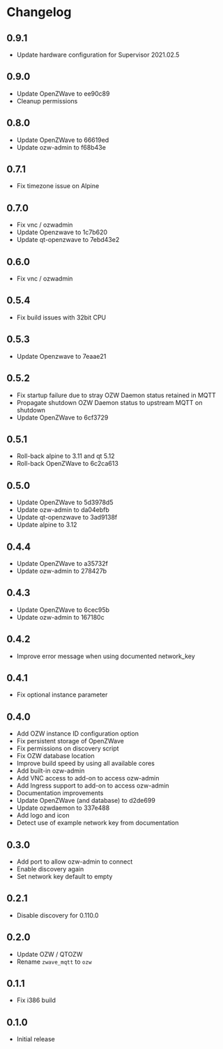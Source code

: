# Changelog

## 0.9.1

- Update hardware configuration for Supervisor 2021.02.5

## 0.9.0

- Update OpenZWave to ee90c89
- Cleanup permissions

## 0.8.0

- Update OpenZWave to 66619ed
- Update ozw-admin to f68b43e

## 0.7.1

- Fix timezone issue on Alpine

## 0.7.0

- Fix vnc / ozwadmin
- Update Openzwave to 1c7b620
- Update qt-openzwave to 7ebd43e2

## 0.6.0

- Fix vnc / ozwadmin

## 0.5.4

- Fix build issues with 32bit CPU

## 0.5.3

- Update Openzwave to 7eaae21

## 0.5.2

- Fix startup failure due to stray OZW Daemon status retained in MQTT
- Propagate shutdown OZW Daemon status to upstream MQTT on shutdown
- Update OpenZWave to 6cf3729

## 0.5.1

- Roll-back alpine to 3.11 and qt 5.12
- Roll-back OpenZWave to 6c2ca613

## 0.5.0

- Update OpenZWave to 5d3978d5
- Update ozw-admin to da04ebfb
- Update qt-openzwave to 3ad9138f
- Update alpine to 3.12

## 0.4.4

- Update OpenZWave to a35732f
- Update ozw-admin to 278427b

## 0.4.3

- Update OpenZWave to 6cec95b
- Update ozw-admin to 167180c

## 0.4.2

- Improve error message when using documented network_key

## 0.4.1

- Fix optional instance parameter

## 0.4.0

- Add OZW instance ID configuration option
- Fix persistent storage of OpenZWave
- Fix permissions on discovery script
- Fix OZW database location
- Improve build speed by using all available cores
- Add built-in ozw-admin
- Add VNC access to add-on to access ozw-admin
- Add Ingress support to add-on to access ozw-admin
- Documentation improvements
- Update OpenZWave (and database) to d2de699
- Update ozwdaemon to 337e488
- Add logo and icon
- Detect use of example network key from documentation

## 0.3.0

- Add port to allow ozw-admin to connect
- Enable discovery again
- Set network key default to empty

## 0.2.1

- Disable discovery for 0.110.0

## 0.2.0

- Update OZW / QTOZW
- Rename `zwave_mqtt` to `ozw`

## 0.1.1

- Fix i386 build

## 0.1.0

- Initial release
